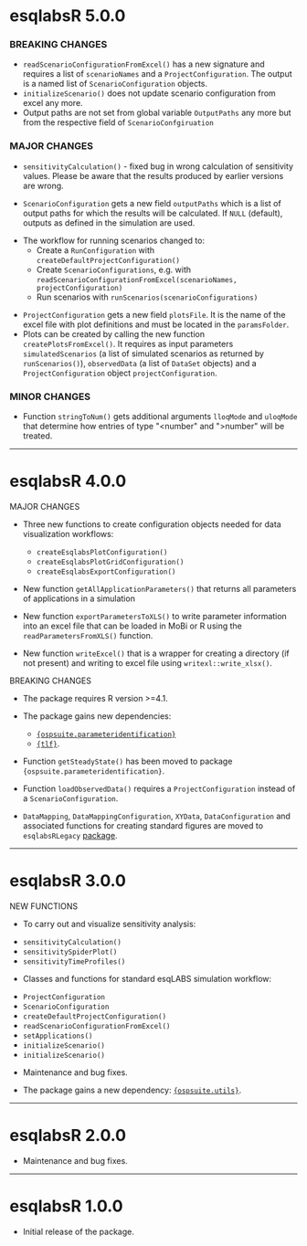 # esqlabsR 5.0.0

### BREAKING CHANGES

- `readScenarioConfigurationFromExcel()` has a new signature and requires a list of 
`scenarioNames` and a `ProjectConfiguration`. The output is a named list of `ScenarioConfiguration` 
objects.
- `initializeScenario()` does not update scenario configuration from excel any more.
- Output paths are not set from global variable `OutputPaths` any more but 
from the respective field of `ScenarioConfgiruation`

### MAJOR CHANGES

- `sensitivityCalculation()` - fixed bug in wrong calculation of sensitivity values.
Please be aware that the results produced by earlier versions are wrong.

- `ScenarioConfiguration` gets a new field `outputPaths` which is a list of 
output paths for which the results will be calculated. If `NULL` (default), 
outputs as defined in the simulation are used.

* The workflow for running scenarios changed to:  
  - Create a `RunConfiguration` with `createDefaultProjectConfiguration()`
  - Create `ScenarioConfigurations`, e.g. with `readScenarioConfigurationFromExcel(scenarioNames, projectConfiguration)`
  - Run scenarios with `runScenarios(scenarioConfigurations)`
  
- `ProjectConfiguration` gets a new field `plotsFile`. It is the name of the excel file with plot definitions and must be located in the `paramsFolder`.
- Plots can be created by calling the new function `createPlotsFromExcel()`. It requires as input parameters `simulatedScenarios` (a list of simulated scenarios as returned by `runScenarios()`), `observedData` (a list of `DataSet` objects) and a `ProjectConfiguration` object `projectConfiguration`.
### MINOR CHANGES

- Function `stringToNum()` gets additional arguments `lloqMode` and `uloqMode`
that determine how entries of type "<number" and ">number" will be treated.

------

# esqlabsR 4.0.0

MAJOR CHANGES

- Three new functions to create configuration objects needed for data visualization workflows:
  
  * `createEsqlabsPlotConfiguration()`
  * `createEsqlabsPlotGridConfiguration()`
  * `createEsqlabsExportConfiguration()`

- New function `getAllApplicationParameters()` that returns all parameters of 
applications in a simulation
- New function `exportParametersToXLS()` to write parameter information into an 
excel file that can be loaded in MoBi or R using the `readParametersFromXLS()`
function.
- New function `writeExcel()` that is a wrapper for creating a directory 
(if not present) and writing to excel file using `writexl::write_xlsx()`.

BREAKING CHANGES

- The package requires R version >=4.1.

- The package gains new dependencies:

  * [`{ospsuite.parameteridentification}`](https://github.com/Open-Systems-Pharmacology/OSPSuite.ParameterIdentification/) 
  * [`{tlf}`](https://www.open-systems-pharmacology.org/TLF-Library/).

- Function `getSteadyState()` has been moved to package `{ospsuite.parameteridentification}`.

- Function `loadObservedData()` requires a `ProjectConfiguration` instead of a 
`ScenarioConfiguration`.

- `DataMapping`, `DataMappingConfiguration`, `XYData`, `DataConfiguration` and 
associated functions for creating standard figures are moved to `esqlabsRLegacy` 
[package](https://esqlabs.github.io/esqlabsRLegacy/).

------

# esqlabsR 3.0.0

NEW FUNCTIONS

- To carry out and visualize sensitivity analysis:

 * `sensitivityCalculation()`
 * `sensitivitySpiderPlot()`
 * `sensitivityTimeProfiles()`

- Classes and functions for standard esqLABS simulation workflow:

 * `ProjectConfiguration`
 * `ScenarioConfiguration`
 * `createDefaultProjectConfiguration()`
 * `readScenarioConfigurationFromExcel()`
 * `setApplications()`
 * `initializeScenario()`
 * `initializeScenario()`

- Maintenance and bug fixes.

- The package gains a new dependency: [`{ospsuite.utils}`](https://www.open-systems-pharmacology.org/OSPSuite.RUtils/).

------

# esqlabsR 2.0.0

- Maintenance and bug fixes.

------

# esqlabsR 1.0.0

- Initial release of the package.
